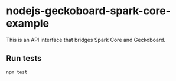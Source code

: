 # nodejs-geckoboard-spark-core-example

This is an API interface that bridges Spark Core and Geckoboard.


## Run tests

```bash
npm test
```
